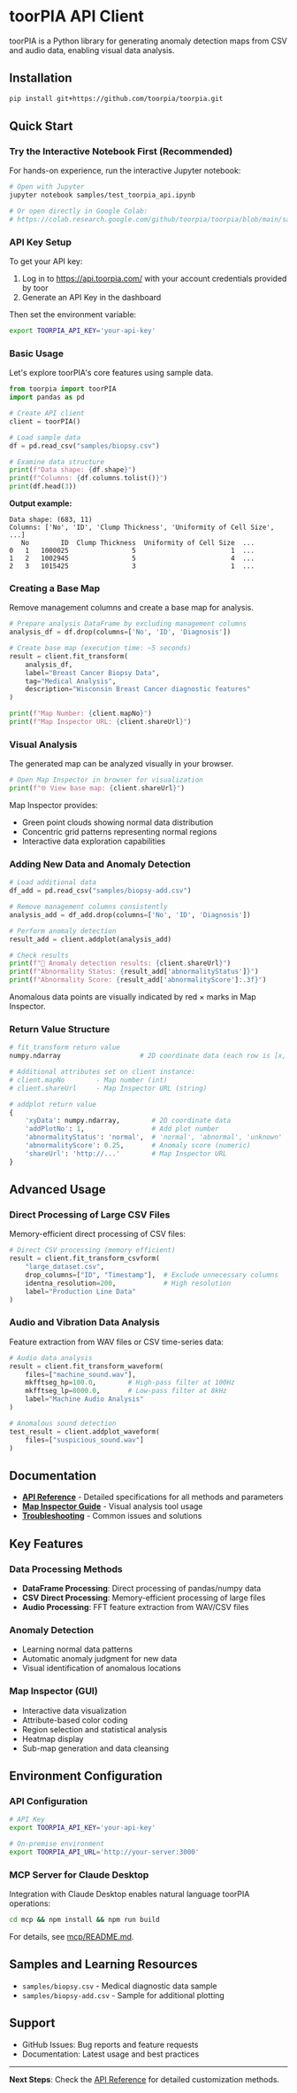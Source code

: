 # toorPIA API Client

toorPIA is a Python library for generating anomaly detection maps from CSV and audio data, enabling visual data analysis.

## Installation

```bash
pip install git+https://github.com/toorpia/toorpia.git
```

## Quick Start

### Try the Interactive Notebook First (Recommended)

For hands-on experience, run the interactive Jupyter notebook:
```bash
# Open with Jupyter
jupyter notebook samples/test_toorpia_api.ipynb

# Or open directly in Google Colab:
# https://colab.research.google.com/github/toorpia/toorpia/blob/main/samples/test_toorpia_api.ipynb
```

### API Key Setup

To get your API key:
1. Log in to https://api.toorpia.com/ with your account credentials provided by toor
2. Generate an API Key in the dashboard

Then set the environment variable:
```bash
export TOORPIA_API_KEY='your-api-key'
```

### Basic Usage

Let's explore toorPIA's core features using sample data.

```python
from toorpia import toorPIA
import pandas as pd

# Create API client
client = toorPIA()

# Load sample data
df = pd.read_csv("samples/biopsy.csv")

# Examine data structure
print(f"Data shape: {df.shape}")
print(f"Columns: {df.columns.tolist()}")
print(df.head(3))
```

**Output example:**
```
Data shape: (683, 11)
Columns: ['No', 'ID', 'Clump Thickness', 'Uniformity of Cell Size', ...]
   No        ID  Clump Thickness  Uniformity of Cell Size  ...
0   1   1000025                5                        1  ...
1   2   1002945                5                        4  ...
2   3   1015425                3                        1  ...
```

### Creating a Base Map

Remove management columns and create a base map for analysis.

```python
# Prepare analysis DataFrame by excluding management columns
analysis_df = df.drop(columns=['No', 'ID', 'Diagnosis'])

# Create base map (execution time: ~5 seconds)
result = client.fit_transform(
    analysis_df,
    label="Breast Cancer Biopsy Data",
    tag="Medical Analysis",
    description="Wisconsin Breast Cancer diagnostic features"
)

print(f"Map Number: {client.mapNo}")
print(f"Map Inspector URL: {client.shareUrl}")
```

### Visual Analysis

The generated map can be analyzed visually in your browser.

```python
# Open Map Inspector in browser for visualization
print(f"🌐 View base map: {client.shareUrl}")
```

Map Inspector provides:
- Green point clouds showing normal data distribution
- Concentric grid patterns representing normal regions
- Interactive data exploration capabilities

### Adding New Data and Anomaly Detection

```python
# Load additional data
df_add = pd.read_csv("samples/biopsy-add.csv")

# Remove management columns consistently
analysis_add = df_add.drop(columns=['No', 'ID', 'Diagnosis'])

# Perform anomaly detection
result_add = client.addplot(analysis_add)

# Check results
print(f"🚨 Anomaly detection results: {client.shareUrl}")
print(f"Abnormality Status: {result_add['abnormalityStatus']}")
print(f"Abnormality Score: {result_add['abnormalityScore']:.3f}")
```

Anomalous data points are visually indicated by red × marks in Map Inspector.

### Return Value Structure

```python
# fit_transform return value
numpy.ndarray                    # 2D coordinate data (each row is [x, y])

# Additional attributes set on client instance:
# client.mapNo        - Map number (int)
# client.shareUrl     - Map Inspector URL (string)

# addplot return value
{
    'xyData': numpy.ndarray,        # 2D coordinate data
    'addPlotNo': 1,                 # Add plot number
    'abnormalityStatus': 'normal',  # 'normal', 'abnormal', 'unknown'
    'abnormalityScore': 0.25,       # Anomaly score (numeric)
    'shareUrl': 'http://...'        # Map Inspector URL
}
```

## Advanced Usage

### Direct Processing of Large CSV Files

Memory-efficient direct processing of CSV files:

```python
# Direct CSV processing (memory efficient)
result = client.fit_transform_csvform(
    "large_dataset.csv",
    drop_columns=["ID", "Timestamp"],  # Exclude unnecessary columns
    identna_resolution=200,            # High resolution
    label="Production Line Data"
)
```

### Audio and Vibration Data Analysis

Feature extraction from WAV files or CSV time-series data:

```python
# Audio data analysis
result = client.fit_transform_waveform(
    files=["machine_sound.wav"],
    mkfftseg_hp=100.0,        # High-pass filter at 100Hz
    mkfftseg_lp=8000.0,       # Low-pass filter at 8kHz
    label="Machine Audio Analysis"
)

# Anomalous sound detection
test_result = client.addplot_waveform(
    files=["suspicious_sound.wav"]
)
```

## Documentation

- **[API Reference](docs/api-reference.md)** - Detailed specifications for all methods and parameters
- **[Map Inspector Guide](docs/map-inspector.md)** - Visual analysis tool usage
- **[Troubleshooting](docs/troubleshooting.md)** - Common issues and solutions

## Key Features

### Data Processing Methods
- **DataFrame Processing**: Direct processing of pandas/numpy data
- **CSV Direct Processing**: Memory-efficient processing of large files
- **Audio Processing**: FFT feature extraction from WAV/CSV files

### Anomaly Detection
- Learning normal data patterns
- Automatic anomaly judgment for new data
- Visual identification of anomalous locations

### Map Inspector (GUI)
- Interactive data visualization
- Attribute-based color coding
- Region selection and statistical analysis
- Heatmap display
- Sub-map generation and data cleansing

## Environment Configuration

### API Configuration

```bash
# API Key
export TOORPIA_API_KEY='your-api-key'

# On-premise environment
export TOORPIA_API_URL='http://your-server:3000'
```

### MCP Server for Claude Desktop

Integration with Claude Desktop enables natural language toorPIA operations:

```bash
cd mcp && npm install && npm run build
```

For details, see [mcp/README.md](./mcp/README.md).

## Samples and Learning Resources

- `samples/biopsy.csv` - Medical diagnostic data sample
- `samples/biopsy-add.csv` - Sample for additional plotting

## Support

- GitHub Issues: Bug reports and feature requests
- Documentation: Latest usage and best practices

---

**Next Steps**: Check the [API Reference](docs/api-reference.md) for detailed customization methods.